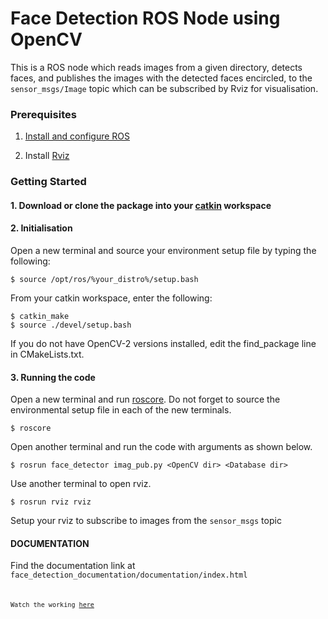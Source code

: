# Face Detection ROS Node using OpenCV #

This is a ROS node which reads images from a given directory, detects faces, and publishes the images with the detected faces encircled, to the <code>sensor_msgs/Image</code> topic which can be subscribed by Rviz for visualisation.

### Prerequisites ###

1. [Install and configure ROS](http://wiki.ros.org/ROS/Tutorials/InstallingandConfiguringROSEnvironment)

2. Install  [Rviz](http://wiki.ros.org/rviz)


### Getting Started ###

#### 1. Download or clone the package into your [catkin](http://wiki.ros.org/catkin) workspace
 
#### 2. Initialisation
Open a new terminal and source your environment setup file by typing the following: 
```
$ source /opt/ros/%your_distro%/setup.bash
```
From your catkin workspace, enter the following:
```
$ catkin_make
$ source ./devel/setup.bash
```
If you do not have OpenCV-2 versions installed, edit the find_package line in CMakeLists.txt.

#### 3. Running the code
Open a new terminal and run [roscore](http://wiki.ros.org/rviz).
Do not forget to source the environmental setup file in each of the new terminals.
```
$ roscore
```
Open another terminal and run the code with arguments as shown below.
```
$ rosrun face_detector imag_pub.py <OpenCV dir> <Database dir>
```
Use another terminal to open rviz.
```
$ rosrun rviz rviz
```
Setup your rviz to subscribe to images from the <code>sensor_msgs</code> topic 

#### DOCUMENTATION ####

Find the documentation link at <code>face_detection_documentation/documentation/index.html<code>
 
Watch the working [here](https://www.youtube.com/watch?v=4uYur-Mt1IQ)
